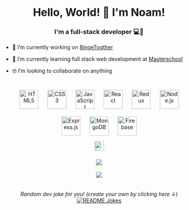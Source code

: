 # <div align="center" width="500">Hello, World! 👋 I'm Noam!</div>  
  

### <div align="center">I'm  a full-stack developer 💻📱</div>  
  

- 🔭 I’m currently working on [BingeTogther](https://github.com/NoamRivlin/bingeTogether)  
  

- 🌱 I’m currently learning full stack web development at [Masterschool](https://www.masterschool.com/)  
  

- 🤓 I’m looking to collaborate on anything   
    

<br/>  


<div align="center">  
<a href="https://en.wikipedia.org/wiki/HTML5" target="_blank"><img style="margin: 10px" src="https://profilinator.rishav.dev/skills-assets/html5-original-wordmark.svg" alt="HTML5" height="50" /></a>  
<a href="https://www.w3schools.com/css/" target="_blank"><img style="margin: 10px" src="https://profilinator.rishav.dev/skills-assets/css3-original-wordmark.svg" alt="CSS3" height="50" /></a>  
<a href="https://www.javascript.com/" target="_blank"><img style="margin: 10px" src="https://profilinator.rishav.dev/skills-assets/javascript-original.svg" alt="JavaScript" height="50" /></a>  
<a href="https://reactjs.org/" target="_blank"><img style="margin: 10px" src="https://profilinator.rishav.dev/skills-assets/react-original-wordmark.svg" alt="React" height="50" /></a>  
<a href="https://redux.js.org/" target="_blank"><img style="margin: 10px" src="https://profilinator.rishav.dev/skills-assets/redux-original.svg" alt="Redux" height="50" /></a>  
<a href="https://nodejs.org/" target="_blank"><img style="margin: 10px" src="https://profilinator.rishav.dev/skills-assets/nodejs-original-wordmark.svg" alt="Node.js" height="50" /></a>  
<a href="https://expressjs.com/" target="_blank"><img style="margin: 10px" src="https://profilinator.rishav.dev/skills-assets/express-original-wordmark.svg" alt="Express.js" height="50" /></a>  
<a href="https://www.mongodb.com/" target="_blank"><img style="margin: 10px" src="https://profilinator.rishav.dev/skills-assets/mongodb-original-wordmark.svg" alt="MongoDB" height="50" /></a>  
<a href="https://firebase.google.com/" target="_blank"><img style="margin: 10px" src="https://profilinator.rishav.dev/skills-assets/firebase.png" alt="Firebase" height="50" /></a>  



<br/>  


<div align="center">
  <a href="https://www.linkedin.com/in/noam-rivlin" target="_blank"><img src="https://img.shields.io/badge/LinkedIn-%230077B5.svg?&style=flat-square&logo=linkedin&logoColor=white" alt="LinkedIn" height="25" style="margin-bottom:5px;margin-top:5px;"></a>
</div>  
  

<br/>  


<div align="center"><img src="https://github-readme-stats.vercel.app/api?username=NoamRivlin&show_icons=true&count_private=true&hide_border=true&title_color=7A7ADB&icon_color=2234AE&text_color=D3D3D3&bg_color=0,000000,130F40" align="center" /></div>  

<br/>  

<div>
<img src="https://komarev.com/ghpvc/?username=NoamRivlin&&style=flat-square" align="center" />
</div>  

<br />

<br/>  

<div align="center">
<i>Random dev joke for you! (create your own by clicking here ↓)</i><br>
<a href="https://readme-jokes.vercel.app"><img align="center" src="https://readme-jokes.vercel.app/api?bgColor=%23073b4c&textColor=%2306d6a0&aColor=%2306d6a0&borderColor=%2306d6a0" alt="README Jokes"></a>
</div>  

<br />
